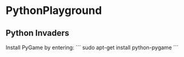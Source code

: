 # PythonPlayground

## Python Invaders

Install PyGame by entering:
´´´
sudo apt-get install python-pygame
´´´

